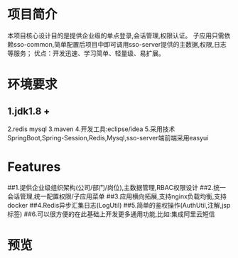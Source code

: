 # 项目简介
本项目核心设计目的是提供企业级的单点登录,会话管理,权限认证。
子应用只需依赖sso-common,简单配置后项目中即可调用sso-server提供的主数据,权限,日志等服务；
优点：开发迅速、学习简单、轻量级、易扩展。

# 环境要求
## 1.jdk1.8 +
 2.redis mysql
 3.maven
 4.开发工具:eclipse/idea
 5.采用技术SpringBoot,Spring-Session,Redis,Mysql,sso-server端前端采用easyui


# Features
##1.提供企业级组织架构(公司/部门/岗位),主数据管理,RBAC权限设计
##2.统一会话管理,统一配置权限/子应用菜单
##3.应用横向拓展,支持nginx负载均衡,支持docker
##4.Redis异步汇集日志(LogUtil)
##5.简单的鉴权操作(AuthUtil,注解,jsp标签)
##6.可以很方便的在此基础上开发更多通用功能,比如:集成阿里云短信

# 预览
<p align="center">
</p>

